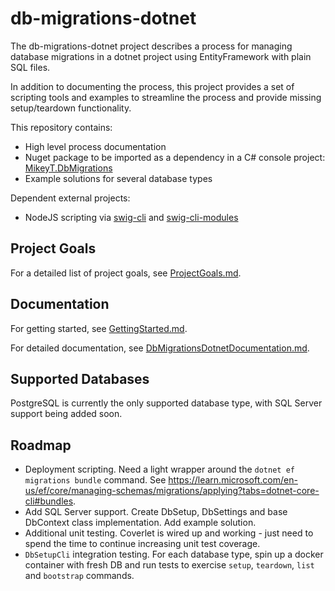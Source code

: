 # db-migrations-dotnet

The db-migrations-dotnet project describes a process for managing database migrations in a dotnet project using EntityFramework with plain SQL files.

In addition to documenting the process, this project provides a set of scripting tools and examples to streamline the process and provide missing setup/teardown functionality.

This repository contains:

- High level process documentation
- Nuget package to be imported as a dependency in a C# console project: [MikeyT.DbMigrations](https://www.nuget.org/packages/MikeyT.DbMigrations/)
- Example solutions for several database types

Dependent external projects:
- NodeJS scripting via [swig-cli](https://github.com/mikey-t/swig) and [swig-cli-modules](https://github.com/mikey-t/swig-cli-modules)

## Project Goals

For a detailed list of project goals, see [ProjectGoals.md](./docs/ProjectGoals.md).

## Documentation

For getting started, see [GettingStarted.md](./docs/GettingStarted.md).

For detailed documentation, see [DbMigrationsDotnetDocumentation.md](./docs/DbMigrationsDotnetDocumentation.md).

## Supported Databases

PostgreSQL is currently the only supported database type, with SQL Server support being added soon.

## Roadmap

- Deployment scripting. Need a light wrapper around the `dotnet ef migrations bundle` command. See https://learn.microsoft.com/en-us/ef/core/managing-schemas/migrations/applying?tabs=dotnet-core-cli#bundles.
- Add SQL Server support. Create DbSetup, DbSettings and base DbContext class implementation. Add example solution.
- Additional unit testing. Coverlet is wired up and working - just need to spend the time to continue increasing unit test coverage.
- `DbSetupCli` integration testing. For each database type, spin up a docker container with fresh DB and run tests to exercise `setup`, `teardown`, `list` and `bootstrap` commands.
